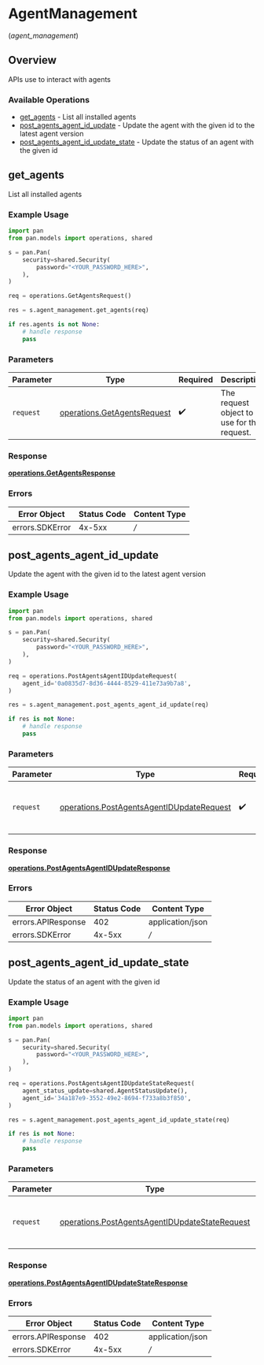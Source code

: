 # AgentManagement
(*agent_management*)

## Overview

APIs use to  interact with  agents

### Available Operations

* [get_agents](#get_agents) - List all installed agents
* [post_agents_agent_id_update](#post_agents_agent_id_update) - Update the agent with the given id to the latest agent version
* [post_agents_agent_id_update_state](#post_agents_agent_id_update_state) - Update the status of an agent with the given id

## get_agents

List all installed agents

### Example Usage

```python
import pan
from pan.models import operations, shared

s = pan.Pan(
    security=shared.Security(
        password="<YOUR_PASSWORD_HERE>",
    ),
)

req = operations.GetAgentsRequest()

res = s.agent_management.get_agents(req)

if res.agents is not None:
    # handle response
    pass

```

### Parameters

| Parameter                                                                  | Type                                                                       | Required                                                                   | Description                                                                |
| -------------------------------------------------------------------------- | -------------------------------------------------------------------------- | -------------------------------------------------------------------------- | -------------------------------------------------------------------------- |
| `request`                                                                  | [operations.GetAgentsRequest](../../models/operations/getagentsrequest.md) | :heavy_check_mark:                                                         | The request object to use for the request.                                 |


### Response

**[operations.GetAgentsResponse](../../models/operations/getagentsresponse.md)**
### Errors

| Error Object    | Status Code     | Content Type    |
| --------------- | --------------- | --------------- |
| errors.SDKError | 4x-5xx          | */*             |

## post_agents_agent_id_update

Update the agent with the given id to the latest agent version

### Example Usage

```python
import pan
from pan.models import operations, shared

s = pan.Pan(
    security=shared.Security(
        password="<YOUR_PASSWORD_HERE>",
    ),
)

req = operations.PostAgentsAgentIDUpdateRequest(
    agent_id='0a0835d7-8d36-4444-8529-411e73a9b7a8',
)

res = s.agent_management.post_agents_agent_id_update(req)

if res is not None:
    # handle response
    pass

```

### Parameters

| Parameter                                                                                              | Type                                                                                                   | Required                                                                                               | Description                                                                                            |
| ------------------------------------------------------------------------------------------------------ | ------------------------------------------------------------------------------------------------------ | ------------------------------------------------------------------------------------------------------ | ------------------------------------------------------------------------------------------------------ |
| `request`                                                                                              | [operations.PostAgentsAgentIDUpdateRequest](../../models/operations/postagentsagentidupdaterequest.md) | :heavy_check_mark:                                                                                     | The request object to use for the request.                                                             |


### Response

**[operations.PostAgentsAgentIDUpdateResponse](../../models/operations/postagentsagentidupdateresponse.md)**
### Errors

| Error Object       | Status Code        | Content Type       |
| ------------------ | ------------------ | ------------------ |
| errors.APIResponse | 402                | application/json   |
| errors.SDKError    | 4x-5xx             | */*                |

## post_agents_agent_id_update_state

Update the status of an agent with the given id

### Example Usage

```python
import pan
from pan.models import operations, shared

s = pan.Pan(
    security=shared.Security(
        password="<YOUR_PASSWORD_HERE>",
    ),
)

req = operations.PostAgentsAgentIDUpdateStateRequest(
    agent_status_update=shared.AgentStatusUpdate(),
    agent_id='34a187e9-3552-49e2-8694-f733a8b3f850',
)

res = s.agent_management.post_agents_agent_id_update_state(req)

if res is not None:
    # handle response
    pass

```

### Parameters

| Parameter                                                                                                        | Type                                                                                                             | Required                                                                                                         | Description                                                                                                      |
| ---------------------------------------------------------------------------------------------------------------- | ---------------------------------------------------------------------------------------------------------------- | ---------------------------------------------------------------------------------------------------------------- | ---------------------------------------------------------------------------------------------------------------- |
| `request`                                                                                                        | [operations.PostAgentsAgentIDUpdateStateRequest](../../models/operations/postagentsagentidupdatestaterequest.md) | :heavy_check_mark:                                                                                               | The request object to use for the request.                                                                       |


### Response

**[operations.PostAgentsAgentIDUpdateStateResponse](../../models/operations/postagentsagentidupdatestateresponse.md)**
### Errors

| Error Object       | Status Code        | Content Type       |
| ------------------ | ------------------ | ------------------ |
| errors.APIResponse | 402                | application/json   |
| errors.SDKError    | 4x-5xx             | */*                |
